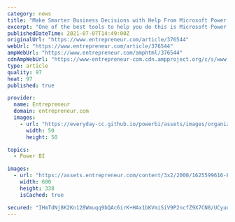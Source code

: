 ```yaml
---
category: news
title: "Make Smarter Business Decisions with Help From Microsoft Power BI"
excerpt: "One of the best tools to help you do this is Microsoft Power BI. Learn how to leverage this powerful software in The Complete 2021 Microsoft Power BI Super Bundle. This nine-course bundle takes a comprehensive, beginner-friendly approach to Microsoft BI."
publishedDateTime: 2021-07-07T14:49:00Z
originalUrl: "https://www.entrepreneur.com/article/376544"
webUrl: "https://www.entrepreneur.com/article/376544"
ampWebUrl: "https://www.entrepreneur.com/amphtml/376544"
cdnAmpWebUrl: "https://www-entrepreneur-com.cdn.ampproject.org/c/s/www.entrepreneur.com/amphtml/376544"
type: article
quality: 97
heat: 97
published: true

provider:
  name: Entrepreneur
  domain: entrepreneur.com
  images:
    - url: "https://everyday-cc.github.io/powerbi/assets/images/organizations/entrepreneur.com-50x50.jpg"
      width: 50
      height: 50

topics:
  - Power BI

images:
  - url: "https://assets.entrepreneur.com/content/3x2/2000/1625599616-Ent-BizIntelligence.jpg?width=600&crop=16:9"
    width: 600
    height: 338
    isCached: true

secured: "IHmTdNj8K2Kn128Wmuqq9bQAc6irK+HAx1bKVmiSiV9P2ncfZ9X7CN8/UCyuu0kANijB2m7AGUS7Tz5Y/47Mesq5FXFxQyKdp9unM2lYDk5zcpLBsk5jiMZjTXERTy2ntXlHuw8GPWc9dUFSB81rBuVf9c1YqOOaZ1EzWH3u/loXvO1MOQcwUq+izK1Udreiuamz0gijBqCF7w5RIXY7Z3eWSuuVW35hLkwARPdF2ooK4i8SUBFr+Eni8H6K7XAU+lTnpARcicerIYGde90rSVKYlqFV+KAZ3NtuJNN6mrkkNDrqHkvsxdffkea/kxMl9XdPCgEFVujHYfLWb6NfzcoNzs6I4gZmge+8/ALjfNw=;F6ff+UOSzoe4ODMGRyJZHQ=="
---
```


